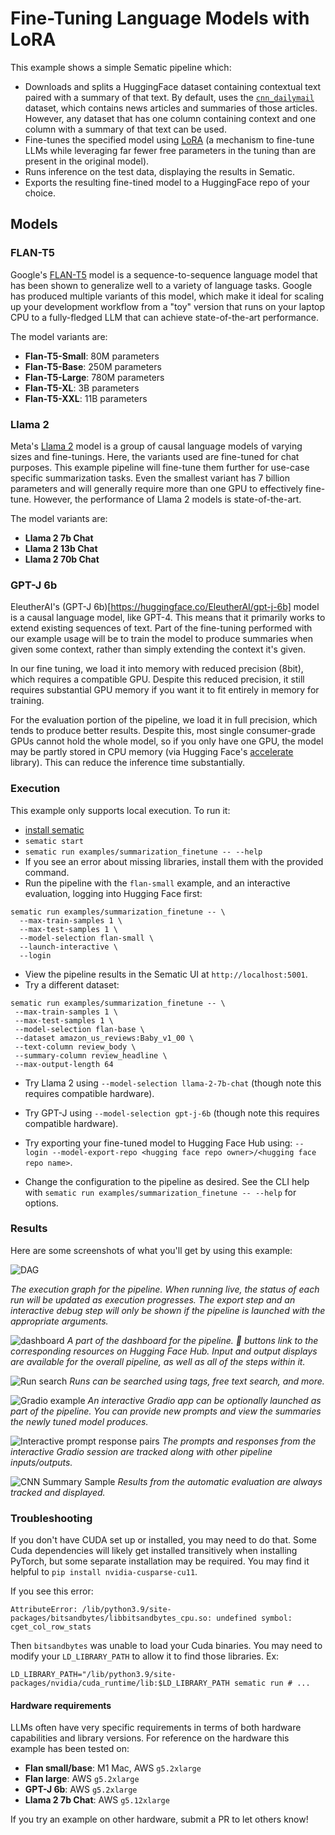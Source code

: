 # Fine-Tuning Language Models with LoRA

This example shows a simple Sematic pipeline which:

- Downloads and splits a HuggingFace dataset containing contextual text paired
with a summary of that text. By default, uses the
[`cnn_dailymail`](https://huggingface.co/datasets/cnn_dailymail) dataset,
which contains news articles and summaries of those articles. However,
any dataset that has one column containing context and one column with a
summary of that text can be used.
- Fine-tunes the specified model using
[LoRA](https://arxiv.org/abs/2106.09685) (a mechanism to fine-tune LLMs while
leveraging far fewer free parameters in the tuning than are present in the original
model).
- Runs inference on the test data, displaying the results in Sematic.
- Exports the resulting fine-tined model to a HuggingFace repo of your choice.

## Models

### FLAN-T5

Google's [FLAN-T5](https://huggingface.co/google/flan-t5-base) model is
a sequence-to-sequence language model that has been shown to generalize well
to a variety of language tasks. Google has produced multiple variants of
this model, which make it ideal for scaling up your development workflow
from a "toy" version that runs on your laptop CPU to a fully-fledged LLM
that can achieve state-of-the-art performance.

The model variants are:

- **Flan-T5-Small**: 80M parameters
- **Flan-T5-Base**: 250M parameters
- **Flan-T5-Large**: 780M parameters
- **Flan-T5-XL**: 3B parameters
- **Flan-T5-XXL**: 11B parameters

### Llama 2

Meta's [Llama 2](https://huggingface.co/meta-llama/Llama-2-7b-chat) model
is a group of causal language models of varying sizes and fine-tunings.
Here, the variants used are fine-tuned for chat purposes. This example
pipeline will fine-tune them further for use-case specific summarization
tasks. Even the smallest variant has 7 billion parameters and will generally
require more than one GPU to effectively fine-tune. However, the performance
of Llama 2 models is state-of-the-art.

The model variants are:
- **Llama 2 7b Chat**
- **Llama 2 13b Chat**
- **Llama 2 70b Chat**


### GPT-J 6b

EleutherAI's (GPT-J 6b)[https://huggingface.co/EleutherAI/gpt-j-6b] model is
a causal language model, like GPT-4. This means that it primarily works to
extend existing sequences of text. Part of the fine-tuning performed
with our example usage will be to train the model to produce summaries
when given some context, rather than simply extending the context it's given.

In our fine tuning, we load it into memory with reduced precision (8bit), which
requires a compatible GPU. Despite this reduced precision, it still requires
substantial GPU memory if you want it to fit entirely in memory for training.

For the evaluation portion of the pipeline, we load it in full precision, which
tends to produce better results. Despite this, most single consumer-grade GPUs
cannot hold the whole model, so if you only have one GPU, the model may be
partly stored in CPU memory (via Hugging Face's
[accelerate](https://huggingface.co/docs/accelerate/index) library). This
can reduce the inference time substantially.

### Execution

This example only supports local execution. To run it:

- [install sematic](https://docs.sematic.dev/onboarding/get-started)
- `sematic start`
- `sematic run examples/summarization_finetune -- --help`
- If you see an error about missing libraries, install them with the provided command.
- Run the pipeline with the `flan-small` example, and an interactive evaluation, logging
into Hugging Face first:

```shell
sematic run examples/summarization_finetune -- \
  --max-train-samples 1 \
  --max-test-samples 1 \
  --model-selection flan-small \
  --launch-interactive \
  --login
```
- View the pipeline results in the Sematic UI at `http://localhost:5001`.
- Try a different dataset:

```
sematic run examples/summarization_finetune -- \
 --max-train-samples 1 \
 --max-test-samples 1 \
 --model-selection flan-base \
 --dataset amazon_us_reviews:Baby_v1_00 \
 --text-column review_body \
 --summary-column review_headline \
 --max-output-length 64
```

- Try Llama 2 using `--model-selection llama-2-7b-chat`
(though note this requires compatible hardware).
- Try GPT-J using `--model-selection gpt-j-6b`
(though note this requires compatible hardware).
- Try exporting your fine-tuned model to Hugging Face Hub using:
`--login --model-export-repo <hugging face repo owner>/<hugging face repo name>`.

- Change the configuration to the pipeline as desired. See the CLI help
with `sematic run examples/summarization_finetune -- --help` for options.


### Results

Here are some screenshots of what you'll get by using this example:

![DAG](./images/DAG.jpg)

*The execution graph for the pipeline. When running live, the status*
*of each run will be updated as execution progresses. The export step*
*and an interactive debug step will only be shown if the pipeline is*
*launched with the appropriate arguments.*

![dashboard](./images/dashboard.jpg)
*A part of the dashboard for the pipeline. 🤗 buttons link to the*
*corresponding resources on Hugging Face Hub. Input and output displays*
*are available for the overall pipeline, as well as all of the steps*
*within it.*

![Run search](./images/runSearch.jpg)
*Runs can be searched using tags, free text search, and more.*

![Gradio example](./images/gradioSample.jpg)
*An interactive Gradio app can be optionally launched as part*
*of the pipeline. You can provide new prompts and view the summaries*
*the newly tuned model produces.*

![Interactive prompt response pairs](./images/interactiveTranscript.jpg)
*The prompts and responses from the interactive Gradio session are*
*tracked along with other pipeline inputs/outputs.*

![CNN Summary Sample](./images/cnnSummary.jpg)
*Results from the automatic evaluation are always tracked and*
*displayed.*

### Troubleshooting

If you don't have CUDA set up or installed, you may need to do that. Some Cuda dependencies will likely
get installed transitively when installing PyTorch, but some separate installation may be required.
You may find it helpful to `pip install nvidia-cusparse-cu11`.

If you see this error:
```
AttributeError: /lib/python3.9/site-packages/bitsandbytes/libbitsandbytes_cpu.so: undefined symbol: cget_col_row_stats
```
Then `bitsandbytes` was unable to load your Cuda binaries. You may need to modify your `LD_LIBRARY_PATH`
to allow it to find those libraries. Ex:
```
LD_LIBRARY_PATH="/lib/python3.9/site-packages/nvidia/cuda_runtime/lib:$LD_LIBRARY_PATH sematic run # ...
```

#### Hardware requirements

LLMs often have very specific requirements in terms of both hardware capabilities and
library versions. For reference on the hardware this example has been tested on:

- **Flan small/base**: M1 Mac, AWS `g5.2xlarge`
- **Flan large**: AWS `g5.2xlarge`
- **GPT-J 6b**: AWS `g5.2xlarge`
- **Llama 2 7b Chat**: AWS `g5.12xlarge`

If you try an example on other hardware, submit a PR to let others know!
